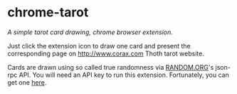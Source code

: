 # chrome-tarot
*A simple tarot card drawing, chrome browser extension.*

Just click the extension icon to draw one card and present the corresponding page on http://www.corax.com Thoth tarot website.

Cards are drawn using so called true randomness via [RANDOM.ORG](https://www.random.org/)'s json-rpc API.
You will need an API key to run this extension. Fortunately, you can get one [here](https://api.random.org/api-keys/beta).

